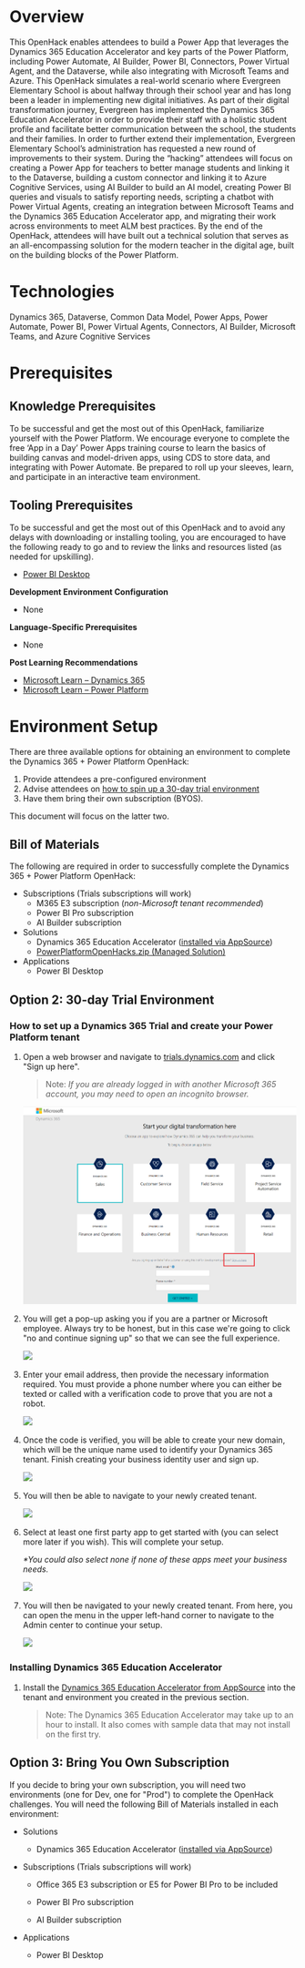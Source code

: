 # Overview

This OpenHack enables attendees to build a Power App that leverages the Dynamics 365 Education Accelerator and key parts of the Power Platform, including Power Automate, AI Builder, Power BI, Connectors, Power Virtual Agent, and the Dataverse, while also integrating with Microsoft Teams and Azure. This OpenHack simulates a real-world scenario where Evergreen Elementary School is about halfway through their school year and has long been a leader in implementing new digital initiatives.  As part of their digital transformation journey, Evergreen has implemented the Dynamics 365 Education Accelerator in order to provide their staff with a holistic student profile and facilitate better communication between the school, the students and their families.  In order to further extend their implementation, Evergreen Elementary School’s administration has requested a new round of improvements to their system. 
During the “hacking” attendees will focus on creating a Power App for teachers to better manage students and linking it to the Dataverse, building a custom connector and linking it to Azure Cognitive Services, using AI Builder to build an AI model, creating Power BI queries and visuals to satisfy reporting needs, scripting a chatbot with Power Virtual Agents, creating an integration between Microsoft Teams and the Dynamics 365 Education Accelerator app, and migrating their work across environments to meet ALM best practices.  By the end of the OpenHack, attendees will have built out a technical solution that serves as an all-encompassing solution for the modern teacher in the digital age, built on the building blocks of the Power Platform.


# Technologies

Dynamics 365, Dataverse, Common Data Model, Power Apps, Power Automate, Power BI, Power Virtual Agents, Connectors, AI Builder, Microsoft Teams, and Azure Cognitive Services

# Prerequisites

## Knowledge Prerequisites
To be successful and get the most out of this OpenHack, familiarize yourself with the Power Platform. We encourage everyone to complete the free ‘App in a Day’ Power Apps training course to learn the basics of building canvas and model-driven apps, using CDS to store data, and integrating with Power Automate. Be prepared to roll up your sleeves, learn, and participate in an interactive team environment.

## Tooling Prerequisites

To be successful and get the most out of this OpenHack and to avoid any delays with downloading or installing tooling, you are encouraged to have the following ready to go and to review the links and resources listed (as needed for upskilling).
- [Power BI Desktop](https://powerbi.microsoft.com/en-us/desktop/)

**Development Environment Configuration**

 - None
 
**Language-Specific Prerequisites**

- None  
    
**Post Learning Recommendations**
- [Microsoft Learn – Dynamics 365](https://docs.microsoft.com/en-us/learn/dynamics365/)
- [Microsoft Learn – Power Platform](https://docs.microsoft.com/en-us/learn/powerplatform/)


# Environment Setup

There are three available options for obtaining an environment to
complete the Dynamics 365 + Power Platform OpenHack: 
1. Provide attendees a pre-configured environment  
2. Advise attendees on [how to spin up a 30-day
trial environment](#option-2-30-day-trial-environment)
3. Have them bring their own subscription (BYOS).

This document will focus on the latter two.

## Bill of Materials

The following are required in order to successfully complete the
Dynamics 365 + Power Platform OpenHack:
-   Subscriptions (Trials subscriptions will work)
    -   M365 E3 subscription (*non-Microsoft tenant recommended*)
    -   Power BI Pro subscription
    -   AI Builder subscription
-   Solutions
    -   Dynamics 365 Education Accelerator ([installed via AppSource](https://appsource.microsoft.com/en-us/product/dynamics-365/mshied.educationcommondatamodel?tab=Overview))
    -   [PowerPlatformOpenHacks.zip (Managed Solution)](deploy/PowerPlatformOpenHackThings.zip?raw=true)
-   Applications
    -   Power BI Desktop

## Option 2: 30-day Trial Environment

### How to set up a Dynamics 365 Trial and create your Power Platform tenant


1.  Open a web browser and navigate to [trials.dynamics.com](https://trials.dynamics.com/) and click
    "Sign up here".

    > Note: *If you are already logged in with another Microsoft 365 account, you
    may need to open an incognito browser.*

    ![](images/image3.png)

1.  You will get a pop-up asking you if you are a partner or Microsoft
    employee. Always try to be honest, but in this case we're going to
    click "no and continue signing up" so that we can see the full
    experience.

    ![](images/image4.png)

1.  Enter your email address, then provide the necessary information
    required. You must provide a phone number where you can either be
    texted or called with a verification code to prove that you are not
    a robot.

    ![](images/image5.png)

1.  Once the code is verified, you will be able to create your new
    domain, which will be the unique name used to identify your Dynamics
    365 tenant. Finish creating your business identity user and sign up.

    ![](images/image6.png)

1.  You will then be able to navigate to your newly created tenant.

    ![](images/image7.png)

1.  Select at least one first party app to get started with (you can
    select more later if you wish). This will complete your setup.

    *\*You could also select none if none of these apps meet your business needs.*

    ![](images/image8.png)

1.  You will then be navigated to your newly created tenant. From here,
    you can open the menu in the upper left-hand corner to navigate to
    the Admin center to continue your setup.

    ![](images/image9.png)

### Installing Dynamics 365 Education Accelerator
1. Install the [Dynamics 365 Education Accelerator from AppSource](https://appsource.microsoft.com/en-us/product/dynamics-365/mshied.educationcommondatamodel?tab=Overview) into the tenant and environment you created in the previous section. 
    > Note: The Dynamics 365 Education Accelerator may take up to an hour to install.  It also comes with sample data that may not install on the first try.

## Option 3: Bring You Own Subscription 

If you decide to bring your own subscription, you will need two
environments (one for Dev, one for "Prod") to complete the OpenHack
challenges. You will need the following Bill of Materials installed in
each environment:

-   Solutions

    -   Dynamics 365 Education Accelerator ([installed via AppSource](https://appsource.microsoft.com/en-us/product/dynamics-365/mshied.educationcommondatamodel?tab=Overview))


-   Subscriptions (Trials subscriptions will work)

    -   Office 365 E3 subscription or E5 for Power BI Pro to be included

    -   Power BI Pro subscription

    -   AI Builder subscription

-   Applications

    -   Power BI Desktop
